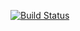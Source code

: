 [![Build Status](https://travis-ci.org/Avsyankaa/Task_1_and_2_with_tests.svg?branch=master)](https://travis-ci.org/Avsyankaa/Task_1_and_2_with_tests)
